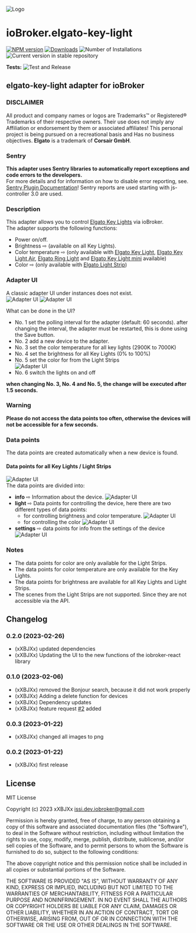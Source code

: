 ![Logo](admin/elgato-key-light.png)
# ioBroker.elgato-key-light

[![NPM version](https://img.shields.io/npm/v/iobroker.elgato-key-light.svg)](https://www.npmjs.com/package/iobroker.elgato-key-light)
[![Downloads](https://img.shields.io/npm/dm/iobroker.elgato-key-light.svg)](https://www.npmjs.com/package/iobroker.elgato-key-light)
![Number of Installations](https://iobroker.live/badges/elgato-key-light-installed.svg)
![Current version in stable repository](https://iobroker.live/badges/elgato-key-light-stable.svg)

**Tests:** ![Test and Release](https://github.com/xXBJXx/ioBroker.elgato-key-light/workflows/Test%20and%20Release/badge.svg)

## elgato-key-light adapter for ioBroker

### DISCLAIMER

All product and company names or logos are Trademarks™ or Registered® Trademarks of their respective owners. Their use does not imply any
Affiliation or endorsement by them or associated affiliates! This personal project is being pursued on a recreational basis and
Has no business objectives. **Elgato** is a trademark of **Corsair GmbH**.

### Sentry
**This adapter uses Sentry libraries to automatically report exceptions and code errors to the developers.**\
For more details and for information on how to disable error reporting, see.
[Sentry Plugin Documentation](https://github.com/ioBroker/plugin-sentry#plugin-sentry)! Sentry reports are used starting with js-controller 3.0
are used.

### Description
This adapter allows you to control [Elgato Key Lights](https://www.elgato.com/de/key-light) via ioBroker.\
The adapter supports the following functions:
* Power on/off.
* Brightness ⇨ (available on all Key Lights).
* Color temperature ⇨ (only available with [Elgato Key Light](https://www.elgato.com/de/key-light), [Elgato Key Light Air](https://www.elgato.com/de/key-light-air),
  [Elgato Ring Light](https://www.elgato.com/de/ring-light)
  and [Elgato Key Light mini](https://www.elgato.com/de/key-light-mini) available)
* Color ⇨ (only available with [Elgato Light Strip](https://www.elgato.com/de/light-strip))


### Adapter UI
A classic adapter UI under instances does not exist.\
![Adapter UI](admin/media/instances.png)
![Adapter UI](admin/media/elgato-key-light_UI.png)

What can be done in the UI?
* No. 1 set the polling interval for the adapter (default: 60 seconds).
  after changing the interval, the adapter must be restarted, this is done using the Save button.
* No. 2 add a new device to the adapter.
* No. 3 set the color temperature for all key lights (2900K to 7000K)
* No. 4 set the brightness for all Key Lights (0% to 100%)
* No. 5 set the color for from the Light Strips\
  ![Adapter UI](admin/media/ColorPicker.png)
* No. 6 switch the lights on and off

**when changing No. 3, No. 4 and No. 5, the change will be executed after 1.5 seconds.**

### Warning
**Please do not access the data points too often, otherwise the devices will not be accessible for a few seconds.**

### Data points
The data points are created automatically when a new device is found.

#### Data points for all Key Lights / Light Strips
![Adapter UI](admin/media/ObjectsMain.png)\
The data points are divided into:
* **info** ⇨ Information about the device\.
  ![Adapter UI](admin/media/objects_Info.png)
* **light** ⇨ Data points for controlling the device, here there are two different types of data points:
  * for controlling brightness and color temperature.
    ![Adapter UI](admin/media/objects_light_colorTemp.png)
  * for controlling the color
    ![Adapter UI](admin/media/objects_light_color.png)
* **settings** ⇨ data points for info from the settings of the device
  ![Adapter UI](admin/media/objects_settings.png)

### Notes
* The data points for color are only available for the Light Strips.
* The data points for color temperature are only available for the Key Lights.
* The data points for brightness are available for all Key Lights and Light Strips.
* The scenes from the Light Strips are not supported. Since they are not accessible via the API.


## Changelog
<!--
    Placeholder for the next version (at the beginning of the line):
    ### **WORK IN PROGRESS**
-->
### 0.2.0 (2023-02-26)
* (xXBJXx) updated dependencies
* (xXBJXx) Updating the UI to the new functions of the iobroker-react library

### 0.1.0 (2023-02-06)
* (xXBJXx) removed the Bonjour search, because it did not work properly
* (xXBJXx) Adding a delete function for devices
* (xXBJXx) Dependency updates
* (xXBJXx) feature request [#2](https://github.com/xXBJXx/ioBroker.elgato-key-light/issues/2) added

### 0.0.3 (2023-01-22)
* (xXBJXx) changed all images to png

### 0.0.2 (2023-01-22)
* (xXBJXx) first release

## License
MIT License

Copyright (c) 2023 xXBJXx <issi.dev.iobroker@gmail.com>

Permission is hereby granted, free of charge, to any person obtaining a copy
of this software and associated documentation files (the "Software"), to deal
in the Software without restriction, including without limitation the rights
to use, copy, modify, merge, publish, distribute, sublicense, and/or sell
copies of the Software, and to permit persons to whom the Software is
furnished to do so, subject to the following conditions:

The above copyright notice and this permission notice shall be included in all
copies or substantial portions of the Software.

THE SOFTWARE IS PROVIDED "AS IS", WITHOUT WARRANTY OF ANY KIND, EXPRESS OR
IMPLIED, INCLUDING BUT NOT LIMITED TO THE WARRANTIES OF MERCHANTABILITY,
FITNESS FOR A PARTICULAR PURPOSE AND NONINFRINGEMENT. IN NO EVENT SHALL THE
AUTHORS OR COPYRIGHT HOLDERS BE LIABLE FOR ANY CLAIM, DAMAGES OR OTHER
LIABILITY, WHETHER IN AN ACTION OF CONTRACT, TORT OR OTHERWISE, ARISING FROM,
OUT OF OR IN CONNECTION WITH THE SOFTWARE OR THE USE OR OTHER DEALINGS IN THE
SOFTWARE.